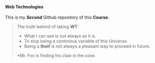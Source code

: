 #### Web Technologies

This is my ***Second*** Github repository of this **Course**.

>The truth behind of taking **WT**:
>
> - What I can see is not always as it is.
> - To stop being a continious variable of this *Universe.*
> - Being a **theif** is not always a pleasant way to proceed in future.
>
> *Mr. Fox is finding his claw in the *cave*.   

